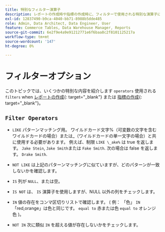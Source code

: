 ```yaml
---
title: 特別なフィルター演算子
description: レポートの作成時や指標の作成時に、フィルターで使用される特別な演算子について説明します。
exl-id: 12837490-b9ca-4040-bb71-8988b5dde485
role: Admin, Data Architect, Data Engineer, User
feature: Commerce Tables, Data Warehouse Manager, Reports
source-git-commit: 6e2f9e4a9e91212771e6f6baa8c2f8101125217a
workflow-type: tm+mt
source-wordcount: '147'
ht-degree: 0%

---
```


# フィルターオプション

このトピックでは、いくつかの特別な内容を紹介します `operators` 使用される `filters` when [レポートの作成](../../tutorials/using-visual-report-builder.md){: target=&quot;_blank&quot;} または [指標の作成](../../data-user/reports/ess-manage-data-metrics.md){: target=&quot;_blank&quot;}。

## `Filter Operators`

* `LIKE` パターンマッチング用。 ワイルドカード文字%（可変数の文字を含むワイルドカードの場合）または_（ワイルドカードの単一文字の場合）と共に使用する必要があります。  例えば、制限 `LIKE \_ake%` は true を返します。 `Jake Stein`, `Jake Smith`または `Fake Smith`.  次の場合は false を返します。 `Drake Smith`.

* `NOT LIKE` は上記のパターンマッチングに似ていますが、どのパターンが一致しないかを確認します。

* `IS` 列が `NULL`、または空。

* `IS NOT` は、 `IS` 演算子を使用しますが、NULL 以外の列をチェックします。

* `IN` 値の存在をコンマ区切りリストで確認します。 ( 例： 「色」 `IN` 「red,orange」は色と同じです。 `equal to` 赤または色 `equal to` オレンジ色 )。

* `NOT IN` 次に類似 `IN` を超える値が存在しないかをチェックします。
